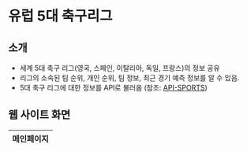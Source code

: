 # 유럽 5대 축구리그

## 소개
- 세계 5대 축구 리그(영국, 스페인, 이탈리아, 독일, 프랑스)의 정보 공유
- 리그의 소속된 팀 순위, 개인 순위, 팀 정보, 최근 경기 예측 정보를 알 수 있음.
- 5대 축구 리그에 대한 정보를 API로 불러옴 (참조: [API-SPORTS][api-sports Link])

## 웹 사이트 화면
| 메인페이지 |
| ------ |


  [api-sports Link]: <https://api-sports.io/>
